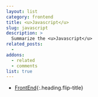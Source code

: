 ```yaml
---
layout: list
category: frontend
title: <u>Javascript</u>
slug: javascript
description: >
  Summarize the <u>Javascript</u>
related_posts:
  -
addons:
  - related
  - comments
list: true
---
```


* [FrontEnd]{:.heading.flip-title}

[FrontEnd]: /frontend/
